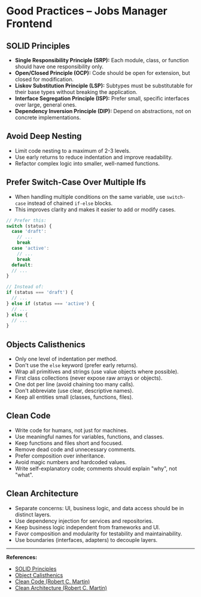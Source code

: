 # Good Practices – Jobs Manager Frontend

## SOLID Principles

- **Single Responsibility Principle (SRP):** Each module, class, or function should have one responsibility only.
- **Open/Closed Principle (OCP):** Code should be open for extension, but closed for modification.
- **Liskov Substitution Principle (LSP):** Subtypes must be substitutable for their base types without breaking the application.
- **Interface Segregation Principle (ISP):** Prefer small, specific interfaces over large, general ones.
- **Dependency Inversion Principle (DIP):** Depend on abstractions, not on concrete implementations.

## Avoid Deep Nesting

- Limit code nesting to a maximum of 2-3 levels.
- Use early returns to reduce indentation and improve readability.
- Refactor complex logic into smaller, well-named functions.

## Prefer Switch-Case Over Multiple Ifs

- When handling multiple conditions on the same variable, use `switch-case` instead of chained `if-else` blocks.
- This improves clarity and makes it easier to add or modify cases.

```typescript
// Prefer this:
switch (status) {
  case 'draft':
    // ...
    break
  case 'active':
    // ...
    break
  default:
  // ...
}

// Instead of:
if (status === 'draft') {
  // ...
} else if (status === 'active') {
  // ...
} else {
  // ...
}
```

## Objects Calisthenics

- Only one level of indentation per method.
- Don't use the `else` keyword (prefer early returns).
- Wrap all primitives and strings (use value objects where possible).
- First class collections (never expose raw arrays or objects).
- One dot per line (avoid chaining too many calls).
- Don't abbreviate (use clear, descriptive names).
- Keep all entities small (classes, functions, files).

## Clean Code

- Write code for humans, not just for machines.
- Use meaningful names for variables, functions, and classes.
- Keep functions and files short and focused.
- Remove dead code and unnecessary comments.
- Prefer composition over inheritance.
- Avoid magic numbers and hardcoded values.
- Write self-explanatory code; comments should explain "why", not "what".

## Clean Architecture

- Separate concerns: UI, business logic, and data access should be in distinct layers.
- Use dependency injection for services and repositories.
- Keep business logic independent from frameworks and UI.
- Favor composition and modularity for testability and maintainability.
- Use boundaries (interfaces, adapters) to decouple layers.

---

**References:**

- [SOLID Principles](https://en.wikipedia.org/wiki/SOLID)
- [Object Calisthenics](https://williamdurand.fr/2013/06/03/object-calisthenics/)
- [Clean Code (Robert C. Martin)](https://www.oreilly.com/library/view/clean-code/9780136083238/)
- [Clean Architecture (Robert C. Martin)](https://www.oreilly.com/library/view/clean-architecture/9780134494272/)
